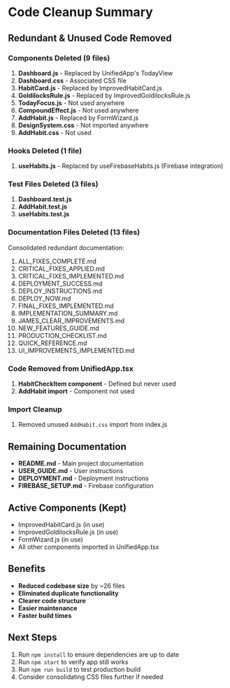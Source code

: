 # Code Cleanup Summary

## Redundant & Unused Code Removed

### Components Deleted (9 files)
1. **Dashboard.js** - Replaced by UnifiedApp's TodayView
2. **Dashboard.css** - Associated CSS file
3. **HabitCard.js** - Replaced by ImprovedHabitCard.js
4. **GoldilocksRule.js** - Replaced by ImprovedGoldilocksRule.js
5. **TodayFocus.js** - Not used anywhere
6. **CompoundEffect.js** - Not used anywhere
7. **AddHabit.js** - Replaced by FormWizard.js
8. **DesignSystem.css** - Not imported anywhere
9. **AddHabit.css** - Not used

### Hooks Deleted (1 file)
1. **useHabits.js** - Replaced by useFirebaseHabits.js (Firebase integration)

### Test Files Deleted (3 files)
1. **Dashboard.test.js**
2. **AddHabit.test.js**
3. **useHabits.test.js**

### Documentation Files Deleted (13 files)
Consolidated redundant documentation:
1. ALL_FIXES_COMPLETE.md
2. CRITICAL_FIXES_APPLIED.md
3. CRITICAL_FIXES_IMPLEMENTED.md
4. DEPLOYMENT_SUCCESS.md
5. DEPLOY_INSTRUCTIONS.md
6. DEPLOY_NOW.md
7. FINAL_FIXES_IMPLEMENTED.md
8. IMPLEMENTATION_SUMMARY.md
9. JAMES_CLEAR_IMPROVEMENTS.md
10. NEW_FEATURES_GUIDE.md
11. PRODUCTION_CHECKLIST.md
12. QUICK_REFERENCE.md
13. UI_IMPROVEMENTS_IMPLEMENTED.md

### Code Removed from UnifiedApp.tsx
1. **HabitCheckItem component** - Defined but never used
2. **AddHabit import** - Component not used

### Import Cleanup
1. Removed unused `AddHabit.css` import from index.js

## Remaining Documentation
- **README.md** - Main project documentation
- **USER_GUIDE.md** - User instructions
- **DEPLOYMENT.md** - Deployment instructions
- **FIREBASE_SETUP.md** - Firebase configuration

## Active Components (Kept)
- ImprovedHabitCard.js (in use)
- ImprovedGoldilocksRule.js (in use)
- FormWizard.js (in use)
- All other components imported in UnifiedApp.tsx

## Benefits
- **Reduced codebase size** by ~26 files
- **Eliminated duplicate functionality**
- **Clearer code structure**
- **Easier maintenance**
- **Faster build times**

## Next Steps
1. Run `npm install` to ensure dependencies are up to date
2. Run `npm start` to verify app still works
3. Run `npm run build` to test production build
4. Consider consolidating CSS files further if needed
